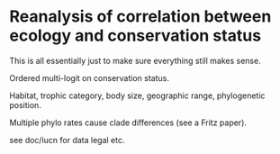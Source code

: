 Reanalysis of correlation between ecology and conservation status
=================================================================

This is all essentially just to make sure everything still makes sense.

Ordered multi-logit on conservation status.

Habitat, trophic category, body size, geographic range, phylogenetic position.

Multiple phylo rates cause clade differences (see a Fritz paper).

see doc/iucn for data legal etc.
